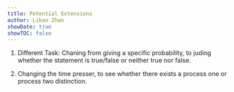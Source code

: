 ```yaml
---
title: Potential Extensions
author: Likan Zhan
showDate: true
showTOC: false
---
```


1. Different Task: Chaning from giving a specific probability, to juding whether the statement is true/false or neither true nor false.

2. Changing the time presser, to see whether there exists a process one or process two distinction.

